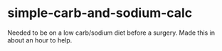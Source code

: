 # simple-carb-and-sodium-calc
Needed to be on a low carb/sodium diet before a surgery. Made this in about an hour to help.
